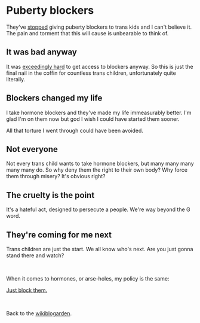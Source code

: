 # Puberty blockers

They've [stopped](https://www.thepinknews.com/2024/03/12/trans-puberty-blockers-nhs-england-prescribe-gender-affirming-healthcare/) giving puberty blockers to trans kids and I can't believe it. The pain and torment that this will cause is unbearable to think of.

## It was bad anyway

It was [exceedingly hard](https://www.thepinknews.com/2023/02/09/tavistock-gender-clinic-closure-staff-open-letter-trans-healthcare/) to get access to blockers anyway. So this is just the final nail in the coffin for countless trans children, unfortunately quite literally.

## Blockers changed my life

I take hormone blockers and they've made my life immeasurably better. I'm glad I'm on them now but god I wish I could have started them sooner.

All that torture I went through could have been avoided.

## Not everyone

Not every trans child wants to take hormone blockers, but many many many many many do. So why deny them the right to their own body? Why force them through misery? It's obvious right?

## The cruelty is the point

It's a hateful act, designed to persecute a people. We're way beyond the G word.

## They're coming for me next

Trans children are just the start. We all know who's next. Are you just gonna stand there and watch?

<br>

When it comes to hormones, or arse-holes, my policy is the same: 

[Just block them.](/wikiblogarden/social-media/just-block-them/)

<br>

Back to the [wikiblogarden](/wikiblogarden).
